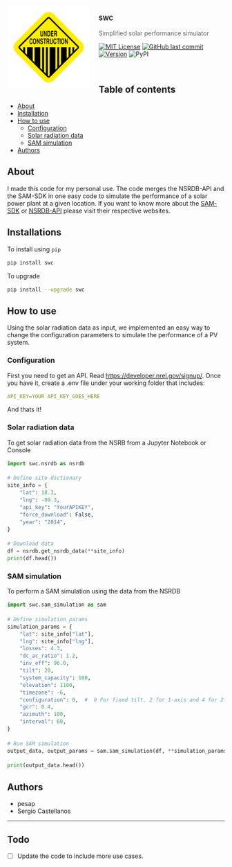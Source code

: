 <img src="./docs/logo.png" alt="SWC" align="left" width="192px" height="192px"/>
<img align="left" width="0" height="192px" hspace="10"/>

#### SWC 
> Simplified solar performance simulator

[![MIT License](https://img.shields.io/badge/license-MIT-007EC7.svg?style=flat-square)](/LICENSE) [![GitHub last commit](https://img.shields.io/github/last-commit/google/skia.svg?style=flat-square)](https://github.com/pesap/swc) [![Version](https://img.shields.io/github/v/tag/pesap/swc?style=flat-square)](https://img.shields.io/github/v/tag/pesap/swc?style=flat-square) ![PyPI](https://img.shields.io/pypi/v/swc?style=flat-square)

<br/>


## Table of contents
* [About](#about)
* [Installation](#installation)
* [How to use](#howtouse)
    * [Configuration](#configuration)
    * [Solar radiation data](#solarradiationdata)
    * [SAM simulation](#samsimulation)
* [Authors](#authors)

## About

I made this code for my personal use. The code merges the NSRDB-API and the SAM-SDK in one easy code to simulate the performance
of a solar power plant at a given location. If you want to know more about the [SAM-SDK](https://sam.nrel.gov/sdk) or [NSRDB-API](https://nsrdb.nrel.gov/api-instructions) please visit their respective websites.


## Installations

To install using `pip`

```bash
pip install swc
```

To upgrade

```bash
pip install --upgrade swc
```

## How to use
Using the solar radiation data as input, we implemented an easy way to change the configuration parameters to simulate the performance of a PV system.


### Configuration

First you need to get an API. Read https://developer.nrel.gov/signup/. Once you have it, create a .env file under your working folder that includes:

```yaml
API_KEY=YOUR API_KEY_GOES_HERE
```

And thats it!

### Solar radiation data

To get solar radiation data from the NSRB from a Jupyter Notebook or Console

```python
import swc.nsrdb as nsrdb

# Define site dictionary
site_info = {
    "lat": 18.3,
    "lng": -99.3,
    "api_key": "YourAPIKEY",
    "force_download": False,
    "year": "2014",
}

# Download data
df = nsrdb.get_nsrdb_data(**site_info)
print(df.head())
```

### SAM simulation

To perform a SAM simulation using the data from the NSRDB

```python
import swc.sam_simulation as sam

# Define simulation params
simulation_params = {
    "lat": site_info["lat"],
    "lng": site_info["lng"],
    "losses": 4.3,
    "dc_ac_ratio": 1.2,
    "inv_eff": 96.0,
    "tilt": 20,
    "system_capacity": 100,
    "elevation": 1100,
    "timezone": -6,
    "configuration": 0,  #  0 For fixed tilt, 2 for 1-axis and 4 for 2-axis
    "gcr": 0.4,
    "azimuth": 100,
    "interval": 60,
}

# Run SAM simulation
output_data, output_params = sam.sam_simulation(df, **simulation_params)

print(output_data.head())
```


## Authors
* pesap
* Sergio Castellanos

---

## Todo

- [ ] Update the code to include more use cases.

